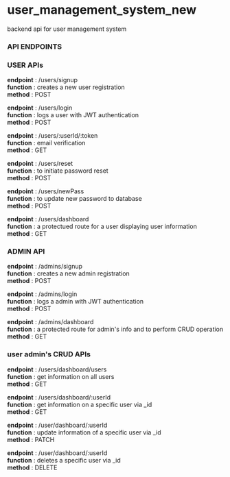 # user_management_system_new
backend api for user management system

### API ENDPOINTS

### USER APIs

**endpoint** : /users/signup  
**function** : creates a new user registration  
**method** : POST  

**endpoint** : /users/login   
**function** : logs a user with JWT authentication  
**method** : POST  

**endpoint** : /users/:userId/:token  
**function** : email verification  
**method** : GET  

**endpoint** : /users/reset  
**function** : to initiate password reset  
**method** : POST  

**endpoint** : /users/newPass  
**function** : to update new password to database  
**method** : POST  

**endpoint** : /users/dashboard   
**function** : a protectued route for a user displaying user information  
**method** : GET  


### ADMIN API

**endpoint** : /admins/signup  
**function** : creates a new admin registration  
**method** : POST  

**endpoint** : /admins/login   
**function** : logs a admin with JWT authentication  
**method** : POST  

**endpoint** : /admins/dashboard   
**function** : a protected route for admin's info and to perform CRUD operation  
**method** : GET  

### user admin's CRUD APIs  

**endpoint** : /users/dashboard/users  
**function** : get information on all users  
**method** : GET  

**endpoint** : /users/dashboard/:userId  
**function** : get information on a specific user via _id  
**method** : GET  

**endpoint** : /user/dashboard/:userId  
**function** : update information of a specific user via _id  
**method** : PATCH  

**endpoint** : /user/dashboard/:userId  
**function** : deletes a specific user via _id  
**method** : DELETE  
